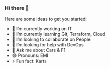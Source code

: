 ### Hi there 👋

Here are some ideas to get you started:

- 🔭 I’m currently working on IT
- 🌱 I’m currently learning Git, Terraform, Cloud
- 👯 I’m looking to collaborate on People
- 🤔 I’m looking for help with DevOps
- 💬 Ask me about Cars & F1
- 😄 Pronouns: EMI
- ⚡ Fun fact: Karts